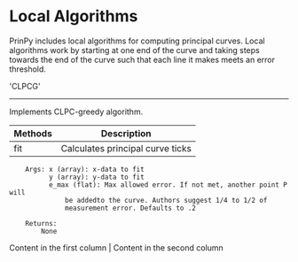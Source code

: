 # Local Algorithms
PrinPy includes local algorithms for computing principal curves. Local algorithms work by starting at one end of the curve and taking steps towards the end of the curve such that each line it makes meets an error threshold. 

'CLPCG'
***
Implements CLPC-greedy algorithm. 

Methods | Description
------------ | -------------
fit | Calculates principal curve ticks

        Args: x (array): x-data to fit
			  y (array): y-data to fit
			  e_max (flat): Max allowed error. If not met, another point P will 
                  be addedto the curve. Authors suggest 1/4 to 1/2 of 
                  measurement error. Defaults to .2

        Returns: 
            None
Content in the first column | Content in the second column
